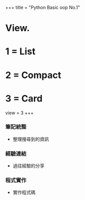 +++
title = "Python Basic oop No.1"

# View.
#   1 = List
#   2 = Compact
#   3 = Card
view = 3
+++

### 筆記統整
  * 整理搜尋到的資訊
### 經驗連結
  * 過往經驗的分享
### 程式實作
  * 實作程式碼
  

